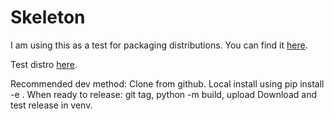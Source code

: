# Skeleton

I am using this as a test for packaging distributions. You can find it [here](https://github.com/jcschindler01/skeleton).

Test distro [here](https://test.pypi.org/project/skeleton-JCSCHINDLER01/).


Recommended dev method:
Clone from github.
Local install using pip install -e .
When ready to release: git tag, python -m build, upload
Download and test release in venv.
